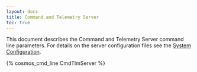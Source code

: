 ```yaml
---
layout: docs
title: Command and Telemetry Server
toc: true
---
```


This document describes the Command and Telemetry Server command line parameters. For details on the server configuration files see the [System Configuration](/docs/v4/system/).

{% cosmos_cmd_line CmdTlmServer %}
